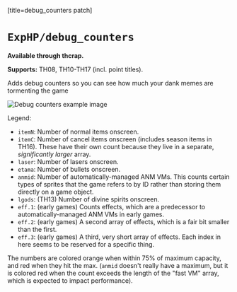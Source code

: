 [title=debug_counters patch]

# `ExpHP/debug_counters`

**Available through thcrap.**

**Supports:** TH08, TH10-TH17 (incl. point titles).

Adds debug counters so you can see how much your dank memes are tormenting the game

![Debug counters example image](./content/mods/img/debug-counters.png)

Legend:

* `itemN`: Number of normal items onscreen.
* `itemC`: Number of cancel items onscreen (includes season items in TH16).  These have their own count because they live in a separate, *significantly larger* array.
* `laser`: Number of lasers onscreen.
* `etama`: Number of bullets onscreen.
* `anmid`: Number of automatically-managed ANM VMs.  This counts certain types of sprites that the game refers to by ID rather than storing them directly on a game object.
* `lgods`: (TH13) Number of divine spirits onscreen.
* `eff.1`: (early games) Counts effects, which are a predecessor to automatically-managed ANM VMs in early games.
* `eff.2`: (early games) A second array of effects, which is a fair bit smaller than the first.
* `eff.3`: (early games) A third, very short array of effects.  Each index in here seems to be reserved for a specific thing.

The numbers are colored orange when within 75% of maximum capacity, and red when they hit the max.  (`anmid` doesn't really have a maximum, but it is colored red when the count exceeds the length of the "fast VM" array, which is expected to impact performance).
